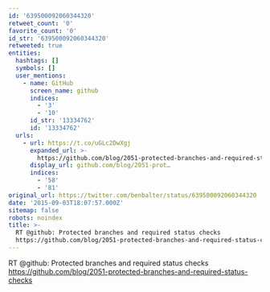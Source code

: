 ```yaml
---
id: '639500092060344320'
retweet_count: '0'
favorite_count: '0'
id_str: '639500092060344320'
retweeted: true
entities:
  hashtags: []
  symbols: []
  user_mentions:
    - name: GitHub
      screen_name: github
      indices:
        - '3'
        - '10'
      id_str: '13334762'
      id: '13334762'
  urls:
    - url: https://t.co/uGLc2DwXgj
      expanded_url: >-
        https://github.com/blog/2051-protected-branches-and-required-status-checks
      display_url: github.com/blog/2051-prot…
      indices:
        - '58'
        - '81'
original_url: https://twitter.com/benbalter/status/639500092060344320
date: '2015-09-03T18:07:57.000Z'
sitemap: false
robots: noindex
title: >-
  RT @github: Protected branches and required status checks
  https://github.com/blog/2051-protected-branches-and-required-status-checks
---
```


RT @github: Protected branches and required status checks https://github.com/blog/2051-protected-branches-and-required-status-checks